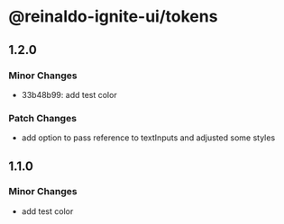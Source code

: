 # @reinaldo-ignite-ui/tokens

## 1.2.0

### Minor Changes

- 33b48b99: add test color

### Patch Changes

- add option to pass reference to textInputs and adjusted some styles

## 1.1.0

### Minor Changes

- add test color
